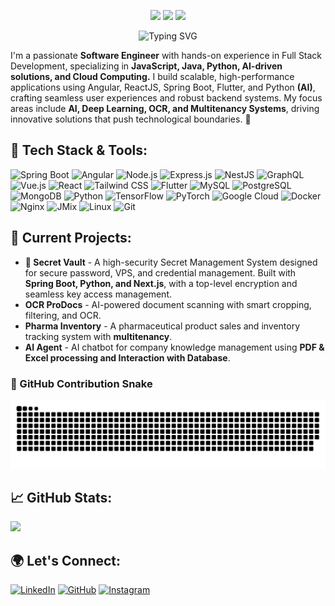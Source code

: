 <p align="center">
  <img src="https://img.shields.io/badge/Full%20Stack%20Developer-%231d4ed8.svg?style=for-the-badge&logo=react&logoColor=white" />
  <img src="https://img.shields.io/badge/AI%20%26%20Cloud%20Computing-%23f97316.svg?style=for-the-badge&logo=tensorflow&logoColor=white" />
  <img src="https://img.shields.io/badge/Open%20Source%20Contributor-%23084a81.svg?style=for-the-badge&logo=github&logoColor=white" />
</p>

<!-- Banner or Typing SVG -->
<p align="center">
  <img src="https://readme-typing-svg.herokuapp.com?size=24&color=9B59B6&center=true&vCenter=true&width=800&lines=👋+Hey,+I'm+Abderrahmane+Ouhna!;Software+Engineer+🚀" alt="Typing SVG" />
</p>
I'm a passionate <b>Software Engineer</b> with hands-on experience in Full Stack Development, specializing in <b>JavaScript, Java, Python, AI-driven solutions, and Cloud Computing.</b> I build scalable, high-performance applications using Angular, ReactJS, Spring Boot, Flutter, and Python <b>(AI)</b>, crafting seamless user experiences and robust backend systems. My focus areas include <b>AI, Deep Learning, OCR, and Multitenancy Systems</b>, driving innovative solutions that push technological boundaries. 🚀

## 🔧 Tech Stack & Tools:

![Spring Boot](https://img.shields.io/badge/Spring%20Boot-%236DB33F.svg?style=for-the-badge&logo=spring&logoColor=white)
![Angular](https://img.shields.io/badge/Angular-%23DD0031.svg?style=for-the-badge&logo=angular&logoColor=white)
![Node.js](https://img.shields.io/badge/Node.js-%23339933.svg?style=for-the-badge&logo=node.js&logoColor=white)
![Express.js](https://img.shields.io/badge/Express.js-%23000000.svg?style=for-the-badge&logo=express&logoColor=white)
![NestJS](https://img.shields.io/badge/NestJS-%23E0234E.svg?style=for-the-badge&logo=nestjs&logoColor=white)
![GraphQL](https://img.shields.io/badge/GraphQL-%23E10098.svg?style=for-the-badge&logo=graphql&logoColor=white)
![Vue.js](https://img.shields.io/badge/Vue.js-%2335495e.svg?style=for-the-badge&logo=vuedotjs&logoColor=%234FC08D)
![React](https://img.shields.io/badge/React-%2361DAFB.svg?style=for-the-badge&logo=react&logoColor=black)
![Tailwind CSS](https://img.shields.io/badge/TailwindCSS-%2338B2AC.svg?style=for-the-badge&logo=tailwind-css&logoColor=white)
![Flutter](https://img.shields.io/badge/Flutter-%2302569B.svg?style=for-the-badge&logo=flutter&logoColor=white)
![MySQL](https://img.shields.io/badge/MySQL-%234479A1.svg?style=for-the-badge&logo=mysql&logoColor=white)
![PostgreSQL](https://img.shields.io/badge/PostgreSQL-%23316192.svg?style=for-the-badge&logo=postgresql&logoColor=white)
![MongoDB](https://img.shields.io/badge/MongoDB-%2347A248.svg?style=for-the-badge&logo=mongodb&logoColor=white)
![Python](https://img.shields.io/badge/Python-%233776AB.svg?style=for-the-badge&logo=python&logoColor=white)
![TensorFlow](https://img.shields.io/badge/TensorFlow-%23FF6F00.svg?style=for-the-badge&logo=tensorflow&logoColor=white)
![PyTorch](https://img.shields.io/badge/PyTorch-%23EE4C2C.svg?style=for-the-badge&logo=pytorch&logoColor=white)
![Google Cloud](https://img.shields.io/badge/Google%20Cloud-%234285F4.svg?style=for-the-badge&logo=google-cloud&logoColor=white)
![Docker](https://img.shields.io/badge/Docker-%230db7ed.svg?style=for-the-badge&logo=docker&logoColor=white)
![Nginx](https://img.shields.io/badge/Nginx-%23009639.svg?style=for-the-badge&logo=nginx&logoColor=white)
![JMix](https://img.shields.io/badge/JMix-%23FF6F00.svg?style=for-the-badge&logo=java&logoColor=white)
![Linux](https://img.shields.io/badge/Linux-%23FCC624.svg?style=for-the-badge&logo=linux&logoColor=black)
![Git](https://img.shields.io/badge/Git-%23F05032.svg?style=for-the-badge&logo=git&logoColor=white)

## 🚀 Current Projects:
- **🔐 Secret Vault** - A high-security Secret Management System designed for secure password, VPS, and credential management. Built with **Spring Boot, Python, and Next.js**, with a top-level encryption and seamless key access management.
- **OCR ProDocs** - AI-powered document scanning with smart cropping, filtering, and OCR.
- **Pharma Inventory** - A pharmaceutical product sales and inventory tracking system with **multitenancy**.
- **AI Agent** - AI chatbot for company knowledge management using **PDF & Excel processing and Interaction with Database**.

### 🐍 GitHub Contribution Snake
<picture>
  <source media="(prefers-color-scheme: dark)" srcset="https://raw.githubusercontent.com/AbdoHerO/AbdoHerO/output/github-snake-dark.svg" />
  <source media="(prefers-color-scheme: light)" srcset="https://raw.githubusercontent.com/AbdoHerO/AbdoHerO/output/github-snake.svg" />
  <img alt="github-snake" src="https://raw.githubusercontent.com/AbdoHerO/AbdoHerO/output/github-snake.svg" />
</picture>


## 📈 GitHub Stats:
![](http://github-profile-summary-cards.vercel.app/api/cards/profile-details?username=AbdoHerO&theme=github_dark)


## 🌍 Let's Connect:
[![LinkedIn](https://img.shields.io/badge/LinkedIn-%230A66C2.svg?style=for-the-badge&logo=linkedin&logoColor=white)](https://www.linkedin.com/in/abderrahmane-ouhna-7480b1153/)
[![GitHub](https://img.shields.io/badge/GitHub-%23181717.svg?style=for-the-badge&logo=github&logoColor=white)](https://github.com/AbdoHerO)
[![Instagram](https://img.shields.io/badge/Instagram-%23E4405F.svg?style=for-the-badge&logo=instagram&logoColor=white)](https://www.instagram.com/abderrahmane.ouhna/)
